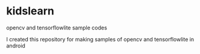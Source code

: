 # kidslearn
opencv and tensorflowlite sample codes

I created this repository for making samples of opencv and tensorflowlite in android
